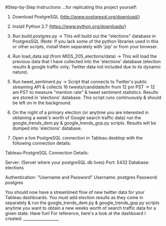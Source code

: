 #Step-by-Step Instructions
...for replicating this project yourself:

1) Download PostgreSQL (http://www.postgresql.org/download/)

2) Install Python 2.7 (https://www.python.org/downloads/)

3) Run build.postgres.py -> This will build out the "elections" database in PostgresSQL (Note: If you lack some of the python libraries used in this or other scripts, install them separately with 'pip' or from your browser.

4) Run load_data.sql (from MIDS_205_elections/data) -> This will load the previous data that I have collected into the 'elections' database (election results & google traffic only; Twitter data not included due to its dynamic nature).

5) Run tweet_sentiment.py -> Script that connects to Twitter's public streaming API & collects 16 tweets/candidate/hr from 12 pm PST -> 12 am PST to measure "mention rate" & tweet sentiment statistics. Results are stored in 'elections' database. This script runs continuously & should be left on in the background.

6) On the night of a primary election (or anytime you are interested in obtaining a week's worth of Google search traffic data) run the google_trends_dem.py & google_trends_gop.py scripts. Results will be dumped into 'elections' database.

7) Open a live PostgreSQL connection in Tableau desktop with the following connection details:

Tableau-PostgreSQL Connection Details:

Server: (Server where your postgreSQL db lives)
Port: 5432
Database: elections

Authentication: "Username and Password"
Username: postgres
Password: postgres

You should now have a streamlined flow of new twitter data for your Tableau dashboards. You must add election results as they come in separately & run the google_trends_dem.py & google_trends_gop.py scripts anytime you want to obtain a new weeks worth of search traffic data for a given state. Have fun! For reference, here's a look at the dashboard I created: __________________


